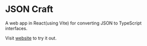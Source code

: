 # JSON Craft

A web app in React(using Vite) for converting JSON to TypeScript interfaces.

Visit [website](https://anirudhabhurke.github.io/jsoncraft/) to try it out.
